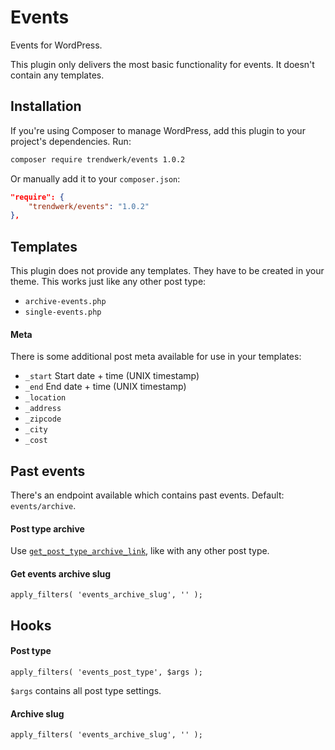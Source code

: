 Events
===========

Events for WordPress.

This plugin only delivers the most basic functionality for events. It doesn't contain any templates.

## Installation
If you're using Composer to manage WordPress, add this plugin to your project's dependencies. Run:
```sh
composer require trendwerk/events 1.0.2
```

Or manually add it to your `composer.json`:
```json
"require": {
	"trendwerk/events": "1.0.2"
},
```

## Templates

This plugin does not provide any templates. They have to be created in your theme. This works just like any other post type:

- `archive-events.php`
- `single-events.php`

#### Meta

There is some additional post meta available for use in your templates:

- `_start` Start date + time (UNIX timestamp)
- `_end` End date + time (UNIX timestamp)
- `_location`
- `_address`
- `_zipcode`
- `_city`
- `_cost`

## Past events

There's an endpoint available which contains past events. Default: `events/archive`.

#### Post type archive
Use [`get_post_type_archive_link`](https://developer.wordpress.org/reference/functions/get_post_type_archive_link/), like with any other post type.

#### Get events archive slug
```
apply_filters( 'events_archive_slug', '' );
```

## Hooks

#### Post type
```
apply_filters( 'events_post_type', $args );
```
`$args` contains all post type settings.

#### Archive slug
```
apply_filters( 'events_archive_slug', '' );
```
